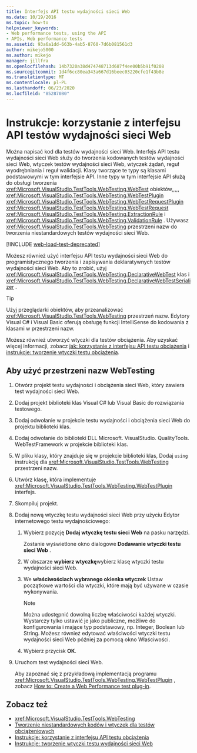 ```yaml
---
title: Interfejs API testu wydajności sieci Web
ms.date: 10/19/2016
ms.topic: how-to
helpviewer_keywords:
- Web performance tests, using the API
- APIs, Web performance tests
ms.assetid: 93a6a1dd-663b-4ab5-8760-7d6b081561d3
author: mikejo5000
ms.author: mikejo
manager: jillfra
ms.openlocfilehash: 14b7320a38d474748713d687f4ee00b5b91f0208
ms.sourcegitcommit: 1d4f6cc80ea343a667d16beec03220cfe1f43b8e
ms.translationtype: MT
ms.contentlocale: pl-PL
ms.lasthandoff: 06/23/2020
ms.locfileid: "85287080"
---
```

# <a name="how-to-use-the-web-performance-test-api"></a>Instrukcje: korzystanie z interfejsu API testów wydajności sieci Web

Można napisać kod dla testów wydajności sieci Web. Interfejs API testu wydajności sieci Web służy do tworzenia kodowanych testów wydajności sieci Web, wtyczek testów wydajności sieci Web, wtyczek żądań, reguł wyodrębniania i reguł walidacji. Klasy tworzące te typy są klasami podstawowymi w tym interfejsie API. Inne typy w tym interfejsie API służą do obsługi tworzenia <xref:Microsoft.VisualStudio.TestTools.WebTesting.WebTest> obiektów,,,,, <xref:Microsoft.VisualStudio.TestTools.WebTesting.WebTestPlugin> <xref:Microsoft.VisualStudio.TestTools.WebTesting.WebTestRequestPlugin> <xref:Microsoft.VisualStudio.TestTools.WebTesting.WebTestRequest> <xref:Microsoft.VisualStudio.TestTools.WebTesting.ExtractionRule> i <xref:Microsoft.VisualStudio.TestTools.WebTesting.ValidationRule> . Używasz <xref:Microsoft.VisualStudio.TestTools.WebTesting> przestrzeni nazw do tworzenia niestandardowych testów wydajności sieci Web.

[!INCLUDE [web-load-test-deprecated](includes/web-load-test-deprecated.md)]

Możesz również użyć interfejsu API testu wydajności sieci Web do programistycznego tworzenia i zapisywania deklaratywnych testów wydajności sieci Web. Aby to zrobić, użyj <xref:Microsoft.VisualStudio.TestTools.WebTesting.DeclarativeWebTest> klas i <xref:Microsoft.VisualStudio.TestTools.WebTesting.DeclarativeWebTestSerializer> .

> [!TIP]
> Użyj przeglądarki obiektów, aby przeanalizować <xref:Microsoft.VisualStudio.TestTools.WebTesting> przestrzeń nazw. Edytory Visual C# i Visual Basic oferują obsługę funkcji IntelliSense do kodowania z klasami w przestrzeni nazw.

Możesz również utworzyć wtyczki dla testów obciążenia. Aby uzyskać więcej informacji, zobacz [jak: korzystanie z interfejsu API testu obciążenia](../test/how-to-use-the-load-test-api.md) i [instrukcje: tworzenie wtyczki testu obciążenia](../test/how-to-create-a-load-test-plug-in.md).

## <a name="to-use-the-webtesting-namespace"></a>Aby użyć przestrzeni nazw WebTesting

1. Otwórz projekt testu wydajności i obciążenia sieci Web, który zawiera test wydajności sieci Web.

2. Dodaj projekt biblioteki klas Visual C# lub Visual Basic do rozwiązania testowego.

3. Dodaj odwołanie w projekcie testu wydajności i obciążenia sieci Web do projektu biblioteki klas.

4. Dodaj odwołanie do biblioteki DLL Microsoft. VisualStudio. QualityTools. WebTestFramework w projekcie biblioteki klas.

5. W pliku klasy, który znajduje się w projekcie biblioteki klas, Dodaj `using` instrukcję dla <xref:Microsoft.VisualStudio.TestTools.WebTesting> przestrzeni nazw.

6. Utwórz klasę, która implementuje <xref:Microsoft.VisualStudio.TestTools.WebTesting.WebTestPlugin> interfejs.

7. Skompiluj projekt.

8. Dodaj nową wtyczkę testu wydajności sieci Web przy użyciu Edytor internetowego testu wydajnościowego:

    1. Wybierz pozycję **Dodaj wtyczkę testu sieci Web** na pasku narzędzi.

         Zostanie wyświetlone okno dialogowe **Dodawanie wtyczki testu sieci Web** .

    2. W obszarze **wybierz wtyczkę**wybierz klasę wtyczki testu wydajności sieci Web.

    3. We **właściwościach wybranego okienka wtyczek** Ustaw początkowe wartości dla wtyczki, które mają być używane w czasie wykonywania.

        > [!NOTE]
        > Można udostępnić dowolną liczbę właściwości każdej wtyczki. Wystarczy tylko ustawić je jako publiczne, możliwe do konfigurowania i mające typ podstawowy, np. Integer, Boolean lub String. Możesz również edytować właściwości wtyczki testu wydajności sieci Web później za pomocą okno Właściwości.

    4. Wybierz przycisk **OK**.

9. Uruchom test wydajności sieci Web.

     Aby zapoznać się z przykładową implementacją programu <xref:Microsoft.VisualStudio.TestTools.WebTesting.WebTestPlugin> , zobacz [How to: Create a Web Performance test plug-in](../test/how-to-create-a-web-performance-test-plug-in.md).

## <a name="see-also"></a>Zobacz też

- <xref:Microsoft.VisualStudio.TestTools.WebTesting>
- [Tworzenie niestandardowych kodów i wtyczek dla testów obciążeniowych](../test/create-custom-code-and-plug-ins-for-load-tests.md)
- [Instrukcje: korzystanie z interfejsu API testu obciążenia](../test/how-to-use-the-load-test-api.md)
- [Instrukcje: tworzenie wtyczki testu wydajności sieci Web](../test/how-to-create-a-web-performance-test-plug-in.md)
